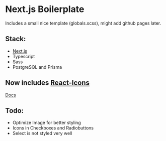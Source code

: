 # Next.js Boilerplate

Includes a small nice template (globals.scss), might add github pages later.

## Stack:
* [Next.js](https://nextjs.org/docs)
* Typescript
* Sass
* PostgreSQL and Prisma

## Now includes [React-Icons](https://www.npmjs.com/package/react-icons)
[Docs](https://react-icons.github.io/react-icons/)

## Todo:
* Optimize Image for better styling
* Icons in Checkboxes and Radiobuttons
* Select is not styled very well